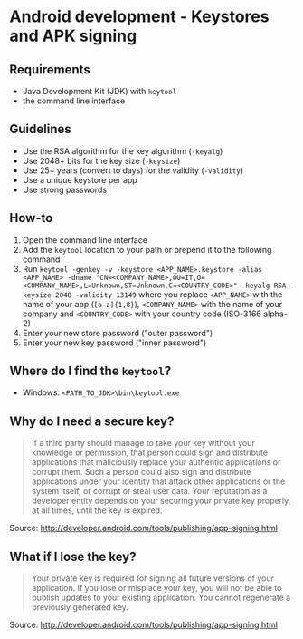 # Android development - Keystores and APK signing

## Requirements

 * Java Development Kit (JDK) with `keytool`
 * the command line interface

## Guidelines

 * Use the RSA algorithm for the key algorithm (`-keyalg`)
 * Use 2048+ bits for the key size (`-keysize`)
 * Use 25+ years (convert to days) for the validity (`-validity`)
 * Use a unique keystore per app
 * Use strong passwords

## How-to

 1. Open the command line interface
 2. Add the `keytool` location to your path or prepend it to the following command
 3. Run `keytool -genkey -v -keystore <APP_NAME>.keystore -alias <APP_NAME> -dname "CN=<COMPANY_NAME>,OU=IT,O=<COMPANY_NAME>,L=Unknown,ST=Unknown,C=<COUNTRY_CODE>" -keyalg RSA -keysize 2048 -validity 13149` where you replace `<APP_NAME>` with the name of your app (`[a-z]{1,8}`), `<COMPANY_NAME>` with the name of your company and `<COUNTRY_CODE>` with your country code (ISO-3166 alpha-2)
 4. Enter your new store password ("outer password")
 5. Enter your new key password ("inner password")

## Where do I find the `keytool`?

 * Windows: `<PATH_TO_JDK>\bin\keytool.exe`

## Why do I need a secure key?

> If a third party should manage to take your key without your knowledge or permission, that person could sign and distribute applications that maliciously replace your authentic applications or corrupt them. Such a person could also sign and distribute applications under your identity that attack other applications or the system itself, or corrupt or steal user data. Your reputation as a developer entity depends on your securing your private key properly, at all times, until the key is expired.

Source: http://developer.android.com/tools/publishing/app-signing.html

## What if I lose the key?

> Your private key is required for signing all future versions of your application. If you lose or misplace your key, you will not be able to publish updates to your existing application. You cannot regenerate a previously generated key.

Source: http://developer.android.com/tools/publishing/app-signing.html
